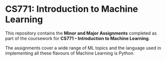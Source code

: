 # CS771: Introduction to Machine Learning  

This repository contains the **Minor and Major Assignments** completed as part of the coursework for **CS771 – Introduction to Machine Learning**.  

The assignments cover a wide range of ML topics and the language used in implementing all these flavours of Machine Learning is Python.
